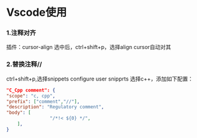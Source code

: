 # Vscode使用


### 1.注释对齐
插件：cursor-align
选中后，ctrl+shift+p，选择align cursor自动对其


### 2.替换注释//
ctrl+shift+p,选择snippets configure user snipprts
选择c++，添加如下配置：
```json
"C_Cpp comment": {
"scope": "c, cpp",
"prefix": ["comment","//"],
"description": "Regulatory comment",
"body": [
                "/*!< ${0} */",
    ],
}
```
